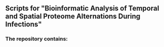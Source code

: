 ## Scripts for "Bioinformatic Analysis of Temporal and Spatial Proteome Alternations During Infections"
### The repository contains:

